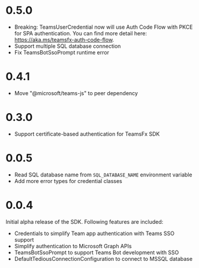 # 0.5.0
- Breaking: TeamsUserCredential now will use Auth Code Flow with PKCE for SPA authentication. You can find more detail here: https://aka.ms/teamsfx-auth-code-flow.
- Support multiple SQL database connection
- Fix TeamsBotSsoPrompt runtime error

# 0.4.1
- Move "@microsoft/teams-js" to peer dependency

# 0.3.0
- Support certificate-based authentication for TeamsFx SDK

# 0.0.5

- Read SQL database name from `SQL_DATABASE_NAME` environment variable
- Add more error types for credential classes

# 0.0.4

Initial alpha release of the SDK. Following features are included:

- Credentials to simplify Team app authentication with Teams SSO support
- Simplify authentication to Microsoft Graph APIs
- TeamsBotSsoPrompt to support Teams Bot development with SSO
- DefaultTediousConnectionConfiguration to connect to MSSQL database
